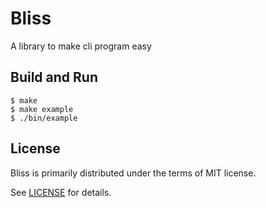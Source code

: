 # Bliss

A library to make cli program easy

## Build and Run

```
$ make
$ make example
$ ./bin/example
```

## License

Bliss is primarily distributed under the terms of MIT license.

See [LICENSE](/LICENSE) for details.

